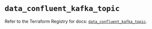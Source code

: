 # `data_confluent_kafka_topic`

Refer to the Terraform Registry for docs: [`data_confluent_kafka_topic`](https://registry.terraform.io/providers/confluentinc/confluent/2.9.0/docs/data-sources/kafka_topic).
